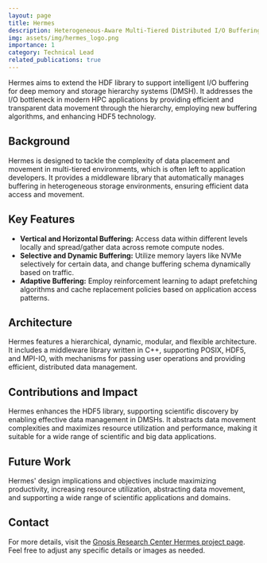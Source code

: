 ```yaml
---
layout: page
title: Hermes 
description: Heterogeneous-Aware Multi-Tiered Distributed I/O Buffering System
img: assets/img/hermes_logo.png
importance: 1
category: Technical Lead
related_publications: true
---
```


Hermes aims to extend the HDF library to support intelligent I/O buffering for deep memory and storage hierarchy systems (DMSH). It addresses the I/O bottleneck in modern HPC applications by providing efficient and transparent data movement through the hierarchy, employing new buffering algorithms, and enhancing HDF5 technology.

## Background
Hermes is designed to tackle the complexity of data placement and movement in multi-tiered environments, which is often left to application developers. It provides a middleware library that automatically manages buffering in heterogeneous storage environments, ensuring efficient data access and movement.

## Key Features
- **Vertical and Horizontal Buffering:** Access data within different levels locally and spread/gather data across remote compute nodes.
- **Selective and Dynamic Buffering:** Utilize memory layers like NVMe selectively for certain data, and change buffering schema dynamically based on traffic.
- **Adaptive Buffering:** Employ reinforcement learning to adapt prefetching algorithms and cache replacement policies based on application access patterns.

## Architecture
Hermes features a hierarchical, dynamic, modular, and flexible architecture. It includes a middleware library written in C++, supporting POSIX, HDF5, and MPI-IO, with mechanisms for passing user operations and providing efficient, distributed data management.

## Contributions and Impact
Hermes enhances the HDF5 library, supporting scientific discovery by enabling effective data management in DMSHs. It abstracts data movement complexities and maximizes resource utilization and performance, making it suitable for a wide range of scientific and big data applications.

## Future Work
Hermes' design implications and objectives include maximizing productivity, increasing resource utilization, abstracting data movement, and supporting a wide range of scientific applications and domains.

## Contact
For more details, visit the [Gnosis Research Center Hermes project page](https://grc.iit.edu/research/projects/hermes).
Feel free to adjust any specific details or images as needed.